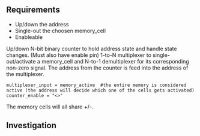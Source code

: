 Requirements
------------
* Up/down the address
* Single-out the choosen memory_cell
* Enableable

Up/down N-bit binary counter to hold address state and handle state changes. (Must also have enable pin)
1-to-N multiplexer to single-out/activate a memory_cell and N-to-1 demultiplexer for its corresponding non-zero signal.
The address from the counter is feed into the address of the multiplexer.

    multiplexer_input = memory_active  #the entire memory is considered active (the address will decide which one of the cells gets activated)
    counter_enable = "<>"

The memory cells will all share +/-.

Investigation
-------------

